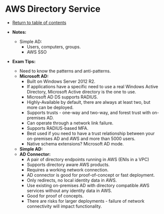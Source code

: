 # AWS Directory Service

* [Return to table of contents](../../../README.md)

* **Notes:**
  * Simple AD:
    * Users, computers, groups.
    * AWS SSO

* **Exam Tips:**
  * Need to know the patterns and anti-patterns.
  * **Microsoft AD:**
    * Built on Windows Server 2012 R2.
    * If applications have a specific need to use a real Windows Active Directory, Microsoft Active directory is the one to use.
    * Microsoft AD DS supports RADIUS.
    * Highly-Available by default, there are always at least two, but more can be deployed.
    * Supports trusts - one-way and two-way, and forest trust with on-premises AD.
    * Can operate through a network link failure.
    * Supports RADIUS-based MFA.
    * Best used if you need to have a trust relationship between your on-premises AD and AWS and more than 5000 users.
    * Native schema extensions? Microsoft AD mode.
  * **Simple AD:**
  * **AD Connector:**
    * A pair of directory endpoints running in AWS (ENIs in a VPC)
    * Supports directory aware AWS products.
    * Requires a working network connection.
    * AD connector is good for proof-of-concept or fast deployment.
    * Only redirects, no local identity data in AWS.
    * Use existing on-premises AD with directory compatible AWS services without any identity data in AWS.
    * Good for proof of concepts.
    * There are risks for larger deployments - failure of network connectivity will impact functionality.
